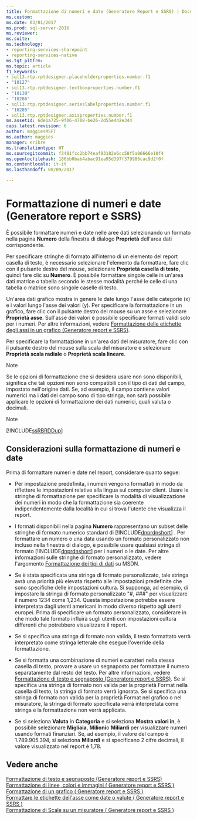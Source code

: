 ```yaml
---
title: Formattazione di numeri e date (Generatore Report e SSRS) | Documenti Microsoft
ms.custom: 
ms.date: 03/01/2017
ms.prod: sql-server-2016
ms.reviewer: 
ms.suite: 
ms.technology:
- reporting-services-sharepoint
- reporting-services-native
ms.tgt_pltfrm: 
ms.topic: article
f1_keywords:
- sql13.rtp.rptdesigner.placeholderproperties.number.f1
- "10127"
- sql13.rtp.rptdesigner.textboxproperties.number.f1
- "10130"
- "10286"
- sql13.rtp.rptdesigner.serieslabelproperties.number.f1
- "10285"
- sql13.rtp.rptdesigner.axisproperties.number.f1
ms.assetid: 6de1a725-9f06-4708-be26-2d55e442e344
caps.latest.revision: 6
author: maggiesMSFT
ms.author: maggies
manager: erikre
ms.translationtype: HT
ms.sourcegitcommit: f3481fcc2bb74eaf93182e6cc58f5a06666e10f4
ms.openlocfilehash: 186bb0bab4abac91ea95d397f379986cac9d2f0f
ms.contentlocale: it-it
ms.lasthandoff: 08/09/2017

---
```

# <a name="formatting-numbers-and-dates-report-builder-and-ssrs"></a>Formattazione di numeri e date (Generatore report e SSRS)
  È possibile formattare numeri e date nelle aree dati selezionando un formato nella pagina **Numero** della finestra di dialogo **Proprietà** dell'area dati corrispondente.  
  
 Per specificare stringhe di formato all'interno di un elemento del report casella di testo, è necessario selezionare l'elemento da formattare, fare clic con il pulsante destro del mouse, selezionare **Proprietà casella di testo**, quindi fare clic su **Numero**. È possibile formattare singole celle in un'area dati matrice o tabella secondo le stesse modalità perché le celle di una tabella o matrice sono singole caselle di testo.  
  
 Un'area dati grafico mostra in genere le date lungo l'asse delle categorie (x) e i valori lungo l'asse dei valori (y). Per specificare la formattazione in un grafico, fare clic con il pulsante destro del mouse su un asse e selezionare **Proprietà asse**. Sull'asse dei valori è possibile specificare formati validi solo per i numeri. Per altre informazioni, vedere [Formattazione delle etichette degli assi in un grafico &#40;Generatore report e SSRS&#41;](../../reporting-services/report-design/formatting-axis-labels-on-a-chart-report-builder-and-ssrs.md).  
  
 Per specificare la formattazione in un'area dati del misuratore, fare clic con il pulsante destro del mouse sulla scala del misuratore e selezionare **Proprietà scala radiale** o **Proprietà scala lineare**.  
  
> [!NOTE]  
>  Se le opzioni di formattazione che si desidera usare non sono disponibili, significa che tali opzioni non sono compatibili con il tipo di dati del campo, impostato nell'origine dati. Se, ad esempio, il campo contiene valori numerici ma i dati del campo sono di tipo stringa, non sarà possibile applicare le opzioni di formattazione dei dati numerici, quali valuta o decimali.  
  
> [!NOTE]  
>  [!INCLUDE[ssRBRDDup](../../includes/ssrbrddup-md.md)]  
  
## <a name="considerations-for-formatting-numbers-and-dates"></a>Considerazioni sulla formattazione di numeri e date  
 Prima di formattare numeri e date nel report, considerare quanto segue:  
  
-   Per impostazione predefinita, i numeri vengono formattati in modo da riflettere le impostazioni relative alla lingua sul computer client. Usare le stringhe di formattazione per specificare la modalità di visualizzazione dei numeri in modo che la formattazione sia coerente indipendentemente dalla località in cui si trova l'utente che visualizza il report.  
  
-   I formati disponibili nella pagina **Numero** rappresentano un subset delle stringhe di formato numerico standard di [!INCLUDE[dnprdnshort](../../includes/dnprdnshort-md.md)] . Per formattare un numero o una data usando un formato personalizzato non incluso nella finestra di dialogo, è possibile usare qualsiasi stringa di formato [!INCLUDE[dnprdnshort](../../includes/dnprdnshort-md.md)] per i numeri o le date. Per altre informazioni sulle stringhe di formato personalizzato, vedere l'argomento [Formattazione dei tipi di dati](http://go.microsoft.com/fwlink/?LinkId=112024) su MSDN.  
  
-   Se è stata specificata una stringa di formato personalizzato, tale stringa avrà una priorità più elevata rispetto alle impostazioni predefinite che sono specifiche delle impostazioni cultura. Si supponga, ad esempio, di impostare la stringa di formato personalizzato "#, ###" per visualizzare il numero 1234 come 1,234. Questa impostazione potrebbe essere interpretata dagli utenti americani in modo diverso rispetto agli utenti europei. Prima di specificare un formato personalizzato, considerare in che modo tale formato influirà sugli utenti con impostazioni cultura differenti che potrebbero visualizzare il report.  
  
-   Se si specifica una stringa di formato non valida, il testo formattato verrà interpretato come stringa letterale che esegue l'override della formattazione.  
  
-   Se si formatta una combinazione di numeri e caratteri nella stessa casella di testo, provare a usare un segnaposto per formattare il numero separatamente dal resto del testo. Per altre informazioni, vedere [Formattazione di testo e segnaposto &#40;Generatore report e SSRS&#41;](../../reporting-services/report-design/formatting-text-and-placeholders-report-builder-and-ssrs.md). Se si specifica una stringa di formato non valida per la proprietà Format nella casella di testo, la stringa di formato verrà ignorata. Se si specifica una stringa di formato non valida per la proprietà Format nel grafico o nel misuratore, la stringa di formato specificata verrà interpretata come stringa e la formattazione non verrà applicata.  
  
-   Se si seleziona **Valuta** in **Categoria** e si seleziona **Mostra valori in**, è possibile selezionare **Migliaia**, **Milioni**o **Miliardi** per visualizzare numeri usando formati finanziari. Se, ad esempio, il valore del campo è 1.789.905.394, si seleziona **Miliardi** e si specificano 2 cifre decimali, il valore visualizzato nel report è 1,78.  
  
## <a name="see-also"></a>Vedere anche  
 [Formattazione di testo e segnaposto &#40;Generatore report e SSRS&#41;](../../reporting-services/report-design/formatting-text-and-placeholders-report-builder-and-ssrs.md)   
 [Formattazione di linee, colori e immagini &#40; Generatore report e SSRS &#41;](../../reporting-services/report-design/formatting-lines-colors-and-images-report-builder-and-ssrs.md)   
 [Formattazione di un grafico &#40; Generatore report e SSRS &#41;](../../reporting-services/report-design/formatting-a-chart-report-builder-and-ssrs.md)   
 [Formattare le etichette dell'asse come date o valute &#40; Generatore report e SSRS &#41;](../../reporting-services/report-design/format-axis-labels-as-dates-or-currencies-report-builder-and-ssrs.md)   
 [Formattazione di Scale su un misuratore &#40; Generatore report e SSRS &#41;](../../reporting-services/report-design/formatting-scales-on-a-gauge-report-builder-and-ssrs.md)  
  
  
